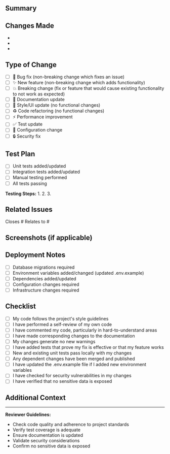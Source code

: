 ## Summary
<!-- Provide a brief description of your changes -->

## Changes Made
<!-- List the specific changes in this PR -->
-
-
-

## Type of Change
<!-- Check all that apply -->
- [ ] 🐛 Bug fix (non-breaking change which fixes an issue)
- [ ] ✨ New feature (non-breaking change which adds functionality)
- [ ] 💥 Breaking change (fix or feature that would cause existing functionality to not work as expected)
- [ ] 📝 Documentation update
- [ ] 🎨 Style/UI update (no functional changes)
- [ ] ♻️ Code refactoring (no functional changes)
- [ ] ⚡ Performance improvement
- [ ] ✅ Test update
- [ ] 🔧 Configuration change
- [ ] 🔒 Security fix

## Test Plan
<!-- Describe how you tested your changes -->
- [ ] Unit tests added/updated
- [ ] Integration tests added/updated
- [ ] Manual testing performed
- [ ] All tests passing

**Testing Steps:**
1.
2.
3.

## Related Issues
<!-- Link to related issues or PRs -->
Closes #
Relates to #

## Screenshots (if applicable)
<!-- Add screenshots to help explain your changes -->

## Deployment Notes
<!-- Any special deployment considerations? -->
- [ ] Database migrations required
- [ ] Environment variables added/changed (updated .env.example)
- [ ] Dependencies added/updated
- [ ] Configuration changes required
- [ ] Infrastructure changes required

## Checklist
<!-- Ensure all items are completed before requesting review -->
- [ ] My code follows the project's style guidelines
- [ ] I have performed a self-review of my own code
- [ ] I have commented my code, particularly in hard-to-understand areas
- [ ] I have made corresponding changes to the documentation
- [ ] My changes generate no new warnings
- [ ] I have added tests that prove my fix is effective or that my feature works
- [ ] New and existing unit tests pass locally with my changes
- [ ] Any dependent changes have been merged and published
- [ ] I have updated the .env.example file if I added new environment variables
- [ ] I have checked for security vulnerabilities in my changes
- [ ] I have verified that no sensitive data is exposed

## Additional Context
<!-- Add any other context about the PR here -->

---
**Reviewer Guidelines:**
- Check code quality and adherence to project standards
- Verify test coverage is adequate
- Ensure documentation is updated
- Validate security considerations
- Confirm no sensitive data is exposed
